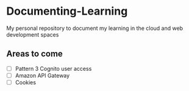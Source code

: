 # Documenting-Learning
My personal repository to document my learning in the cloud and web development spaces

## Areas to come

- [ ] Pattern 3 Cognito user access
- [ ] Amazon API Gateway
- [ ] Cookies
